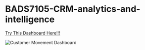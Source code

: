 # BADS7105-CRM-analytics-and-intelligence

[Try This Dashboard Here!!!](https://bit.ly/3y97uWR)

![Customer Movement Dashboard](https://user-images.githubusercontent.com/76954323/118398294-281e2500-b682-11eb-95c1-e021e117ccc8.png)

